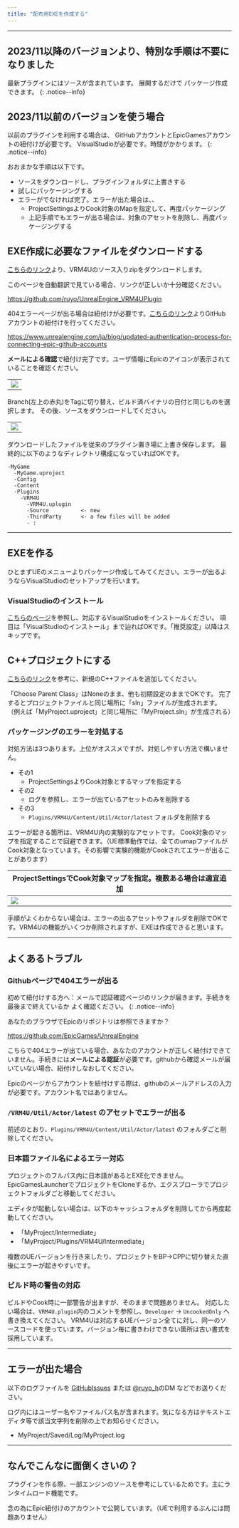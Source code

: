 ```yaml
---
title: "配布用EXEを作成する"
---
```


----

## 2023/11以降のバージョンより、特別な手順は不要になりました

最新プラグインにはソースが含まれています。
展開するだけで パッケージ作成できます。
{: .notice--info}

## 2023/11以前のバージョンを使う場合

以前のプラグインを利用する場合は、
GitHubアカウントとEpicGamesアカウントの紐付けが必要です。
VisualStudioが必要です。時間がかかります。
{: .notice--info}

おおまかな手順は以下です。

 - ソースをダウンロードし、プラグインフォルダに上書きする
 - 試しにパッケージングする
 - エラーがでなければ完了。エラーが出た場合は、、
   - ProjectSettingsよりCook対象のMapを指定して、再度パッケージング
   - 上記手順でもエラーが出る場合は、対象のアセットを削除し、再度パッケージングする

## EXE作成に必要なファイルをダウンロードする

[こちらのリンク](https://github.com/ruyo/UnrealEngine_VRM4UPlugin)より、VRM4Uのソース入りzipをダウンロードします。

このページを自動翻訳で見ている場合、リンクが正しいか十分確認ください。

https://github.com/ruyo/UnrealEngine_VRM4UPlugin


404エラーページが出る場合は紐付けが必要です。[こちらのリンク](https://www.unrealengine.com/ja/blog/updated-authentication-process-for-connecting-epic-github-accounts)よりGitHubアカウントの紐付けを行ってください。

https://www.unrealengine.com/ja/blog/updated-authentication-process-for-connecting-epic-github-accounts

**メールによる確認**で紐付け完了です。ユーザ情報にEpicのアイコンが表示されていることを確認ください。

||
|-|
|[![](./assets/images/small/03e_con.png)](../assets/images/03e_con.png)|


Branch(左上の赤丸)をTagに切り替え、ビルド済バイナリの日付と同じものを選択します。
その後、ソースをダウンロードしてください。

||
|-|
|[![](./assets/images/small/03e_exe.png)](../assets/images/03e_exe.png)|


ダウンロードしたファイルを従来のプラグイン置き場に上書き保存します。 
最終的に以下のようなディレクトリ構成になっていればOKです。

```
-MyGame
  -MyGame.uproject
  -Config
  -Content
  -Plugins
    -VRM4U
      -VRM4U.uplugin
      -Source          <- new
      -ThirdParty      <- a few files will be added
      - :
```


----

## EXEを作る

ひとまずUEのメニューよりパッケージ作成してみてください。エラーが出るようならVisualStudioのセットアップを行います。

### VisualStudioのインストール

[こちらのページ](https://docs.unrealengine.com/ja/Programming/Development/VisualStudioSetup/index.html)を参照し、対応するVisualStudioをインストールください。
項目は「VisualStudioのインストール」まで辿ればOKです。「推奨設定」以降はスキップです。

## C++プロジェクトにする
[こちらのリンク](https://docs.unrealengine.com/ja/Programming/QuickStart/2/index.html)を参考に、新規のC++ファイルを追加してください。

「Choose Parent Class」はNoneのまま、他も初期設定のままでOKです。
完了するとプロジェクトファイルと同じ場所に「sln」ファイルが生成されます。
（例えば「MyProject.uproject」と同じ場所に「MyProject.sln」が生成される）

### パッケージングのエラーを対処する

対処方法は3つあります。上位がオススメですが、対処しやすい方法で構いません。

 - その1
   - ProjectSettingsよりCook対象とするマップを指定する
 - その2
   - ログを参照し、エラーが出ているアセットのみを削除する
 - その3
   - `Plugins/VRM4U/Content/Util/Actor/latest` フォルダを削除する

エラーが起きる箇所は、VRM4U内の実験的なアセットです。
Cook対象のマップを指定することで回避できます。（UE標準動作では、全てのumapファイルがCook対象となっています。その影響で実験的機能がCookされてエラーが出ることがあります）

|ProjectSettingsでCook対象マップを指定。複数ある場合は適宜追加|
|-|
|[![](./assets/images/small/03e_config.png)](../assets/images/03e_config.png)|

手順がよくわからない場合は、エラーの出るアセットやフォルダを削除でOKです。VRM4Uの機能がいくつか削除されますが、EXEは作成できると思います。

----

## よくあるトラブル

### Githubページで404エラーが出る

初めて紐付けする方へ：メールで認証確認ページのリンクが届きます。手続きを最後まで終えているか よく確認ください。
{: .notice--info}

あなたのブラウザでEpicのリポジトリは参照できますか？

https://github.com/EpicGames/UnrealEngine

こちらで404エラーが出ている場合、あなたのアカウントが正しく紐付けできていません。手続きには**メールによる認証**が必要です。githubから確認メールが届いていない場合、紐付けしなおしてください。

Epicのページからアカウントを紐付けする際は、githubのメールアドレスの入力が必要です。アカウント名ではありません。

### `/VRM4U/Util/Actor/latest` のアセットでエラーが出る

前述のとおり、`Plugins/VRM4U/Content/Util/Actor/latest` のフォルダごと削除してください。

### 日本語ファイル名によるエラー対応

プロジェクトのフルパス内に日本語があるとEXE化できません。EpicGamesLauncherでプロジェクトをCloneするか、エクスプローラでプロジェクトフォルダごと移動してください。

エディタが起動しない場合は、以下のキャッシュフォルダを削除してから再度起動してください。
- 「MyProject/Intermediate」
- 「MyProject/Plugins/VRM4U/Intermediate」

複数のUEバージョンを行き来したり、プロジェクトをBP→CPPに切り替えた直後にエラーが起きやすいです。

### ビルド時の警告の対応

ビルドやCook時に一部警告が出ますが、そのままで問題ありません。
対応したい場合は、`VRM4U.plugin`内のコメントを参照し、`Developer` -> `UncookedOnly` へ書き換えてください。
VRM4Uは対応するUEバージョン全てに対し、同一のソースコードを使っています。バージョン毎に書きわけできない箇所は古い書式を採用しています。

----

## エラーが出た場合

以下のログファイルを [GitHubIssues](https://github.com/ruyo/VRM4U/issues) または [@ruyo_h](https://twitter.com/ruyo_h)のDM などでお送りください。

ログ内にはユーザー名やファイルパス名が含まれます。気になる方はテキストエディタ等で該当文字列を削除の上でお知らせください。

- MyProject/Saved/Log/MyProject.log

----

## なんでこんなに面倒くさいの？

プラグインを作る際、一部エンジンのソースを参考にしているためです。主にランタイムロード機能です。

念の為にEpic紐付けのアカウントで公開しています。（UEで利用するぶんには問題ありません）

